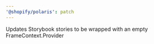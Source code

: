 ```yaml
---
'@shopify/polaris': patch
---
```


Updates Storybook stories to be wrapped with an empty FrameContext.Provider
